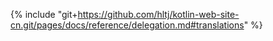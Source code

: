 {% include "git+https://github.com/hltj/kotlin-web-site-cn.git/pages/docs/reference/delegation.md#translations" %}
